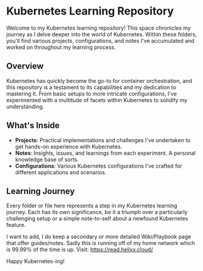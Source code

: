 # Kubernetes Learning Repository

Welcome to my Kubernetes learning repository! This space chronicles my journey as I delve deeper into the world of Kubernetes. Within these folders, you'll find various projects, configurations, and notes I've accumulated and worked on throughout my learning process.

## Overview

Kubernetes has quickly become the go-to for container orchestration, and this repository is a testament to its capabilities and my dedication to mastering it. From basic setups to more intricate configurations, I've experimented with a multitude of facets within Kubernetes to solidify my understanding.

## What's Inside

- **Projects**: Practical implementations and challenges I've undertaken to get hands-on experience with Kubernetes.
- **Notes**: Insights, issues, and learnings from each experiment. A personal knowledge base of sorts.
- **Configurations**: Various Kubernetes configurations I've crafted for different applications and scenarios.

## Learning Journey

Every folder or file here represents a step in my Kubernetes learning journey. Each has its own significance, be it a triumph over a particularly challenging setup or a simple note-to-self about a newfound Kubernetes feature.

I want to add, I do keep a secondary or more detailed Wiki/Playbook page that offer guides/notes. Sadly this is running off of my home network which is 99.99% of the time is up. 
Visit: https://read.helixx.cloud/


Happy Kubernetes-ing!
